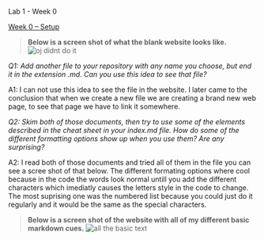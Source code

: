 Lab 1 - Week 0

[Week 0 – Setup](https://ucsd-cse15l-f22.github.io/week/week0/)

> **Below is a screen shot of what the blank website looks like.**
![oj didnt do it](https://user-images.githubusercontent.com/66755589/192164130-73501410-0c6f-4eb0-8e0b-0096f5bcfd60.png)

*Q1: Add another file to your repository with any name you choose, but end it in the extension .md. Can you use this idea to see that file?*

A1: I can not use this idea to see the file in the website. I later came to the conclusion that when we create a new file we are creating a brand new web page, to see that page we have to link it somewhere.

*Q2: Skim both of those documents, then try to use some of the elements described in the cheat sheet in your index.md file. How do some of the different formatting options show up when you use them? Are any surprising?*

A2: I read both of those documents and tried all of them in the file you can see a scree shot of that below. The different formating options where cool because in the code the words look normal untill you add the different characters which imediatly causes the letters style in the code to change. The most suprising one was the numbered list because you could just do it regularly and it would be the same as the special characters.


> **Below is a screen shot of the website with all of my different basic markdown cues.**
![all the basic text](https://user-images.githubusercontent.com/66755589/192222356-06192ac9-a3e1-43af-92f0-2504b38b3e9f.png)

